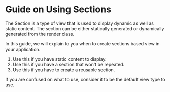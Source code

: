 # Guide on Using Sections

The Section is a type of view that is used to display dynamic as well as static content.
The section can be either statically generated or dynamically generated from the render class.

In this guide, we will explain to you when to create sections based view in your application.

1. Use this if you have static content to display.
2. Use this if you have a section that won't be repeated.
3. Use this if you have to create a reusable section.

If you are confused on what to use, consider it to be the default view type to use.
